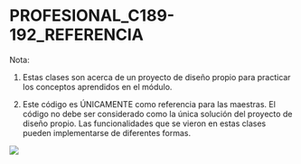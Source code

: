 # PROFESIONAL_C189-192_REFERENCIA
Nota: 
1. Estas clases son acerca de un proyecto de diseño propio para practicar los conceptos aprendidos en el módulo.

2. Este código es ÚNICAMENTE como referencia para las maestras. El código no debe ser considerado como la única solución del proyecto de diseño propio. Las funcionalidades que se vieron en estas clases pueden implementarse de diferentes formas.


<img src="https://github.com/whitehatjr/PRO-C189-192-Reference/blob/89c41c8c37bb5fc5a41d1cdece16a785a701dfd3/output/PRO_Self_Design_OP.gif" />
